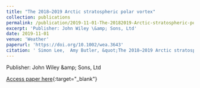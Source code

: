 ```yaml
---
title: "The 2018–2019 Arctic stratospheric polar vortex"
collection: publications
permalink: /publication/2019-11-01-The-20182019-Arctic-stratospheric-polar-vortex
excerpt: 'Publisher: John Wiley \&amp; Sons, Ltd'
date: 2019-11-01
venue: 'Weather'
paperurl: 'https://doi.org/10.1002/wea.3643'
citation: ' Simon Lee,  Amy Butler, &quot;The 2018–2019 Arctic stratospheric polar vortex.&quot; Weather, 2019.'
---
```

Publisher: John Wiley \&amp; Sons, Ltd

[Access paper here](https://doi.org/10.1002/wea.3643){:target="_blank"}

